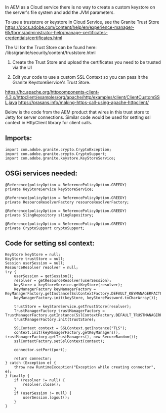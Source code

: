 In AEM as a Cloud service there is no way to create a custom keystore on the server's file system and add the JVM parameters.

To use a truststore or keystore in Cloud Service, see the Granite Trust Store https://docs.adobe.com/content/help/en/experience-manager-65/forms/administrator-help/manage-certificates-credentials/certificates.html

The UI for the Trust Store can be found here:
/libs/granite/security/content/truststore.html

1. Create the Trust Store and upload the certificates you need to be trusted via the UI

2. Edit your code to use a custom SSL Context so you can pass it the Granite KeystoreService's Trust Store.

https://hc.apache.org/httpcomponents-client-4.3.x/httpclient/examples/org/apache/http/examples/client/ClientCustomSSL.java
https://prasans.info/making-https-call-using-apache-httpclient/

Below is the code from the AEM product that wires in this trust store to Jetty for server connections.  Similar code would be used for setting ssl context in HttpClient library for client calls.


Imports:
-------
    import com.adobe.granite.crypto.CryptoException;
    import com.adobe.granite.crypto.CryptoSupport;
    import com.adobe.granite.keystore.KeyStoreService;

OSGi services needed:
-------
    @Reference(policyOption = ReferencePolicyOption.GREEDY)
    private KeyStoreService keyStoreService;

    @Reference(policyOption = ReferencePolicyOption.GREEDY)
    private ResourceResolverFactory resourceResolverFactory;

    @Reference(policyOption = ReferencePolicyOption.GREEDY)
    private SlingRepository slingRepository;
    
    @Reference(policyOption = ReferencePolicyOption.GREEDY)
    private CryptoSupport cryptoSupport;

Code for setting ssl context:
------
    KeyStore keyStore = null;
    KeyStore trustStore = null;
    Session userSession = null;
    ResourceResolver resolver = null;
    try {
        userSession = getSession();
        resolver = getResourceResolver(userSession);
        keyStore = keyStoreService.getKeyStore(resolver);
        KeyManagerFactory keyManagerFactory = KeyManagerFactory.getInstance(SslContextFactory.DEFAULT_KEYMANAGERFACTORY_ALGORITHM);
        keyManagerFactory.init(keyStore, keyStorePassword.toCharArray());

        trustStore = keyStoreService.getTrustStore(resolver);
        TrustManagerFactory trustManagerFactory = TrustManagerFactory.getInstance(SslContextFactory.DEFAULT_TRUSTMANAGERFACTORY_ALGORITHM);
        trustManagerFactory.init(trustStore);

        SSLContext context = SSLContext.getInstance("TLS");
        context.init(keyManagerFactory.getKeyManagers(),  trustManagerFactory.getTrustManagers(), new SecureRandom());
        sslContextFactory.setSslContext(context);

        connector.setPort(port);

        return connector;
    } catch (Exception e) {
        throw new RuntimeException("Exception while creating connector", e);
    } finally {
        if (resolver != null) {
            resolver.close();
        }
        if (userSession != null) {
            userSession.logout();
        }
    }
